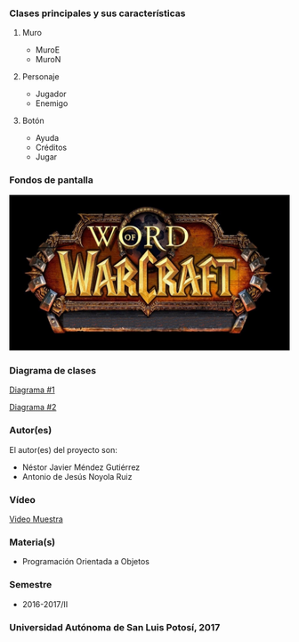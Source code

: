 
### Clases principales y sus características
1. Muro
    - MuroE
    - MuroN

2. Personaje
    - Jugador
    - Enemigo

3. Botón
    - Ayuda
    - Créditos 
    - Jugar
    
### Fondos de pantalla

![GitHub Logo](2408.jpg)

### Diagrama de clases
[Diagrama #1](https://plus.google.com/photos/113828127959402830080/album/6425319837927158817/6425319837735476658?authkey=CNKUmsDv9faz9AE)

[Diagrama #2](https://plus.google.com/photos/113828127959402830080/album/6425319837927158817/6425319839099449426?authkey=CNKUmsDv9faz9AE)

### Autor(es)
El autor(es) del proyecto son:
- Néstor Javier Méndez Gutiérrez
- Antonio de Jesús Noyola Ruiz
### Vídeo
[Video Muestra](https://www.youtube.com/watch?v=i0rIihtdYG8)
### Materia(s)
- Programación Orientada a Objetos

### Semestre
- 2016-2017/II

### Universidad Autónoma de San Luis Potosí, 2017
